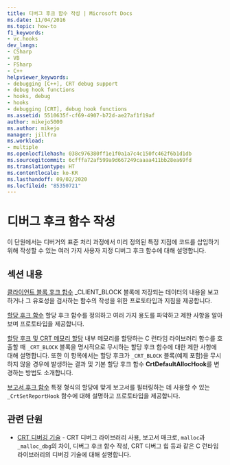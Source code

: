 ```yaml
---
title: 디버그 후크 함수 작성 | Microsoft Docs
ms.date: 11/04/2016
ms.topic: how-to
f1_keywords:
- vc.hooks
dev_langs:
- CSharp
- VB
- FSharp
- C++
helpviewer_keywords:
- debugging [C++], CRT debug support
- debug hook functions
- hooks, debug
- hooks
- debugging [CRT], debug hook functions
ms.assetid: 5510635f-cf69-4907-b72d-ae27af1f19af
author: mikejo5000
ms.author: mikejo
manager: jillfra
ms.workload:
- multiple
ms.openlocfilehash: 038c976380ff1e1f0a1a7c4c150fc462f6b1d1db
ms.sourcegitcommit: 6cfffa72af599a9d667249caaaa411bb28ea69fd
ms.translationtype: HT
ms.contentlocale: ko-KR
ms.lasthandoff: 09/02/2020
ms.locfileid: "85350721"
---
```

# <a name="debug-hook-function-writing"></a>디버그 후크 함수 작성
이 단원에서는 디버거의 표준 처리 과정에서 미리 정의된 특정 지점에 코드를 삽입하기 위해 작성할 수 있는 여러 가지 사용자 지정 디버그 후크 함수에 대해 설명합니다.

## <a name="in-this-section"></a>섹션 내용
 [클라이언트 블록 후크 함수](../debugger/client-block-hook-functions.md) _CLIENT_BLOCK 블록에 저장되는 데이터의 내용을 보고하거나 그 유효성을 검사하는 함수의 작성을 위한 프로토타입과 지침을 제공합니다.

 [할당 후크 함수](../debugger/allocation-hook-functions.md) 할당 후크 함수를 정의하고 여러 가지 용도를 파악하고 제한 사항을 알아보며 프로토타입을 제공합니다.

 [할당 후크 및 CRT 메모리 할당](../debugger/allocation-hooks-and-c-run-time-memory-allocations.md) 내부 메모리를 할당하는 C 런타임 라이브러리 함수를 호출할 때 `_CRT_BLOCK` 블록을 명시적으로 무시하는 할당 후크 함수에 대한 제한 사항에 대해 설명합니다. 또한 이 항목에서는 할당 후크가 `_CRT_BLOCK` 블록(예제 포함)을 무시하지 않을 경우에 발생하는 결과 및 기본 할당 후크 함수 **CrtDefaultAllocHook**를 변경하는 방법도 소개합니다.

 [보고서 후크 함수](../debugger/report-hook-functions.md) 특정 형식의 할당에 맞게 보고서를 필터링하는 데 사용할 수 있는 `_CrtSetReportHook` 함수에 대해 설명하고 프로토타입을 제공합니다.

## <a name="related-sections"></a>관련 단원

- [CRT 디버깅 기술](../debugger/crt-debugging-techniques.md) - CRT 디버그 라이브러리 사용, 보고서 매크로, `malloc`과 `_malloc_dbg`의 차이, 디버그 후크 함수 작성, CRT 디버그 힙 등과 같은 C 런타임 라이브러리의 디버깅 기술에 대해 설명합니다.